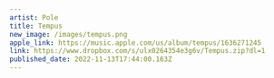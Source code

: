 ```yaml
---
artist: Pole
title: Tempus
new_image: /images/tempus.png
apple_link: https://music.apple.com/us/album/tempus/1636271245
link: https://www.dropbox.com/s/ulx0264354e3g6v/Tempus.zip?dl=1
published_date: 2022-11-13T17:44:00.163Z
---
```


